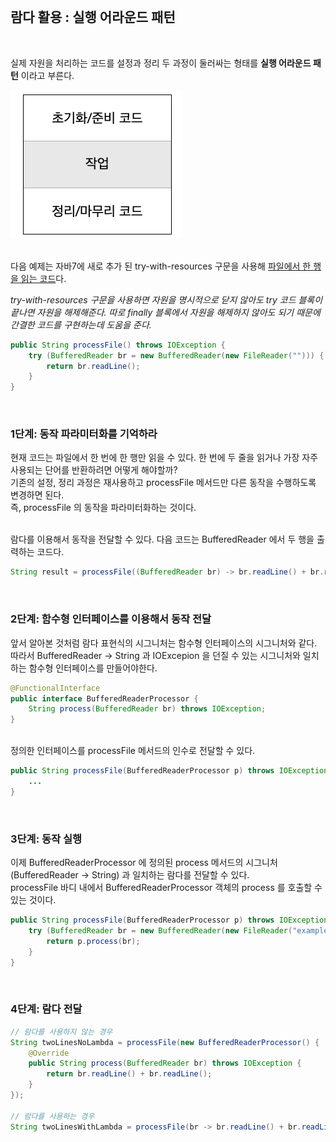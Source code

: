 <br>

## <strong>람다 활용 : 실행 어라운드 패턴</strong>

<br>

실제 자원을 처리하는 코드를 설정과 정리 두 과정이 둘러싸는 형태를 <strong>실행 어라운드 패턴</strong> 이라고 부른다.<br>

<img src="../../Image/3-3.png">

 <br> 다음 예제는 자바7에 새로 추가 된 try-with-resources 구문을 사용해 <u>파일에서 한 행을 읽는 코드</u>다. <br>

*try-with-resources 구문을 사용하면 자원을 명시적으로 닫지 않아도 try 코드 블록이 끝나면 자원을 해제해준다. 따로 finally 블록에서 자원을 해제하지 않아도 되기 때문에 간결한 코드를 구현하는데 도움을 준다.* 


```java
public String processFile() throws IOException {
    try (BufferedReader br = new BufferedReader(new FileReader(""))) {
        return br.readLine();
    }
}
```

<br>

### <strong>1단계: 동작 파라미터화를 기억하라</strong>
현재 코드는 파일에서 한 번에 한 행만 읽을 수 있다. 한 번에 두 줄을 읽거나 가장 자주 사용되는 단어를 반환하려면 어떻게 해야할까? <br> 기존의 설정, 정리 과정은 재사용하고 processFile 메서드만 다른 동작을 수행하도록 변경하면 된다. <br> 즉, processFile 의 동작을 파라미터화하는 것이다. <br>

<br>
람다를 이용해서 동작을 전달할 수 있다. 다음 코드는 BufferedReader 에서 두 행을 출력하는 코드다.

```java
String result = processFile((BufferedReader br) -> br.readLine() + br.readLine());
```


<br>

### <strong>2단계: 함수형 인터페이스를 이용해서 동작 전달</strong>

앞서 알아본 것처럼 람다 표현식의 시그니처는 함수형 인터페이스의 시그니처와 같다. <br>
따라서 BufferedReader -> String 과 IOExcepion 을 던질 수 있는 시그니처와 일치하는 함수형 인터페이스를 만들어야한다. <br>

```java
@FunctionalInterface
public interface BufferedReaderProcessor {
    String process(BufferedReader br) throws IOException;
}
```

<br>
정의한 인터페이스를 processFile 메서드의 인수로 전달할 수 있다.

```java
public String processFile(BufferedReaderProcessor p) throws IOException {
    ...
}
```

<br>

### <strong>3단계: 동작 실행</strong>

이제 BufferedReaderProcessor 에 정의된 process 메서드의 시그니처 (BufferedReader -> String) 과 일치하는 람다를 전달할 수 있다. <br> processFile 바디 내에서 BufferedReaderProcessor 객체의 process 를 호출할 수 있는 것이다. <br>

```java
public String processFile(BufferedReaderProcessor p) throws IOException {
    try (BufferedReader br = new BufferedReader(new FileReader("example.txt"))) {
        return p.process(br);
    }
}
```

<br>

### <strong>4단계: 람다 전달</strong>

```java
// 람다를 사용하지 않는 경우
String twoLinesNoLambda = processFile(new BufferedReaderProcessor() {
    @Override
    public String process(BufferedReader br) throws IOException {
        return br.readLine() + br.readLine();
    }
});

// 람다를 사용하는 경우
String twoLinesWithLambda = processFile(br -> br.readLine() + br.readLine());
```